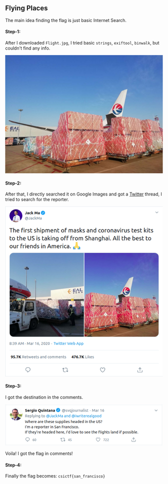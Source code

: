 ## Flying Places
The main idea finding the flag is just basic Internet Search.

#### Step-1:
After I downloaded `Flight.jpg`, I tried basic `strings`, `exiftool`, `binwalk`, but couldn't find any info.

<img src="Flight.jpg">

#### Step-2:
After that, I directly searched it on Google Images and got a [Twitter](https://twitter.com/JackMa/status/1239388330405449728) thread, I tried to search for the reporter.

<img src="Tweet.png">

#### Step-3:
I got the destination in the comments.

<img src="Comment.png">

Voila! I got the flag in comments!

#### Step-4:
Finally the flag becomes:
`csictf{san_francisco}`